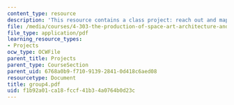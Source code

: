 ```yaml
---
content_type: resource
description: 'This resource contains a class project: reach out and map someone.'
file: /media/courses/4-303-the-production-of-space-art-architecture-and-urbanism-in-dialogue-fall-2006/f1b92a01ca18fccf41b34a0764b0d23c_group4.pdf
file_type: application/pdf
learning_resource_types:
- Projects
ocw_type: OCWFile
parent_title: Projects
parent_type: CourseSection
parent_uid: 6768a0b9-f710-9139-2841-0d418c6aed08
resourcetype: Document
title: group4.pdf
uid: f1b92a01-ca18-fccf-41b3-4a0764b0d23c
---
```

